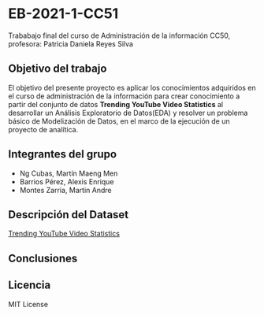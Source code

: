 # EB-2021-1-CC51
Trababajo final del curso de Administración de la información CC50, profesora: Patricia Daniela Reyes Silva

## Objetivo del trabajo
El objetivo del presente proyecto es aplicar los conocimientos adquiridos en el curso de administración de la información para crear conocimiento a partir del conjunto de datos **Trending YouTube Video Statistics** al desarrollar un Análisis Exploratorio de Datos(EDA) y resolver un problema básico de Modelización de Datos, en el marco de la ejecución de un proyecto de analítica.

## Integrantes del grupo
- Ng Cubas, Martín Maeng Men
- Barrios Pérez, Alexis Enrique
- Montes Zarria, Martin Andre

## Descripción del Dataset
[Trending YouTube Video Statistics](https://www.kaggle.com/datasnaek/youtube-new)

## Conclusiones
<!--
- Se realizan 119390 reservas, que es la suma de ambas reservas en los 2 tipos de hoteles que tenemos, 79330 en el caso de City Hotel, y 40060 en el caso de Resort Hotel. El hotel más reservado es el City Hotel, con 79330 reservas, con 39270 reservas más que Resort Hotel.
- Con el tiempo se observa una demanda constante que tiende a la subida, con algunos picos sobresalientes que van aumentando a través de los años.
- La mayor temporada de reserva se realiza a mediados de año, con picos entre abril y junio, y otro pico en el mes de Octubre. Se considera una temporada media exactamente a mitad de año. Además la temporada de reserva más baja ocurre a inicios de año, en los primeros 2 meses.
- La menor demanda de reservas ocurre en el mes de enero, específicamente en el año 2016. Este mes también tiene una baja reserva en el año 2017.
- Sólo 8590 reservas incluyen niños o bebés.
- Si es importante contar con espacios de almacenamiento, puesto que la mayor parte de nuestras reservas si requieren de este. (de 119390 reservas en total, 111974 si requieres estacionamiento).
- En el mes de agosto es donde se produce la mayor cantidad de cancelaciones de reservas.-->

## Licencia
MIT License

<!--
 ▪ - El archivo. Readme, dentro de GitHub, deberá contemplar: 
▪ Objetivo del proyecto. 
▪ Nombre de los alumnos participantes. 
▪ Breve descripción del conjunto de datos (se puede adjuntar el archivo PDF). 
▪ Conclusiones.  -->

